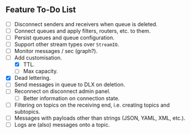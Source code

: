 ## Feature To-Do List
- [ ] Disconnect senders and receivers when queue is deleted.
- [ ] Connect queues and apply filters, routers, etc. to them.
- [ ] Persist queues and queue configuration.
- [ ] Support other stream types over `StreamIO`.
- [ ] Monitor messages / sec (graph?).
- [ ] Add customisation.
  - [x] TTL.
  - [ ] Max capacity.
- [x] Dead lettering.
- [ ] Send messages in queue to DLX on deletion.
- [ ] Reconnect on disconnect admin panel.
  - [ ] Better information on connection state.
- [ ] Filtering on topics on the receiving end, i.e. creating topics and subtopics.
- [ ] Messages with payloads other than strings (JSON, YAML, XML, etc.).
- [ ] Logs are (also) messages onto a topic.